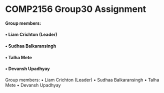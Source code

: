 # COMP2156 Group30 Assignment

#### Group members:

#### • Liam Crichton (Leader)

#### • Sudhaa Balkaransingh

#### • Talha Mete

#### • Devansh Upadhyay

Group members:
• Liam Crichton (Leader)
• Sudhaa Balkaransingh
• Talha Mete
• Devansh Upadhyay
